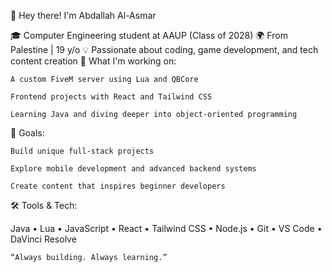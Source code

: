 👋 Hey there! I'm Abdallah Al-Asmar

🎓 Computer Engineering student at AAUP (Class of 2028)
🌍 From Palestine | 19 y/o
💡 Passionate about coding, game development, and tech content creation
🚀 What I'm working on:

    A custom FiveM server using Lua and QBCore

    Frontend projects with React and Tailwind CSS

    Learning Java and diving deeper into object-oriented programming

🎯 Goals:

    Build unique full-stack projects

    Explore mobile development and advanced backend systems

    Create content that inspires beginner developers

🛠️ Tools & Tech:

Java • Lua • JavaScript • React • Tailwind CSS • Node.js • Git • VS Code • DaVinci Resolve

    “Always building. Always learning.”
